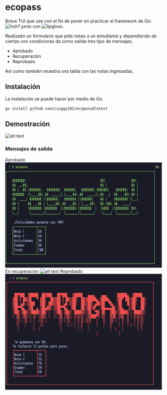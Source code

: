 # ecopass

Breve TUI que use con el fin de poner en practicar el
framework de Go: ![huh?](https://pkg.go.dev/github.com/charmbracelet/huh@v0.5.2) junto con ![lipgloss](https://pkg.go.dev/github.com/charmbracelet/lipgloss@v0.12.1).  

Realizado un formulario que pide notas a un estudiante
y dependiendo de ciertas con condiciones da como salida tres tipo de mensajes.  

- Aprobado
- Recuperación
- Reprobado

Así como también muestra una tabla con las notas ingresadas.

## Instalación
La instalación se puede hacer por medio de Go.
```bash
go install github.com/Luiggy102/ecopass@latest
```

## Demostración
![alt text](./media/demostración.gif) 

### Mensajes de salida
Aprobado
![alt text](./media/pasaste.png) 
En recuperación
![alt text](./media/recuperación.png) 
Reprobado
![alt text](./media/reprobado.png) 
